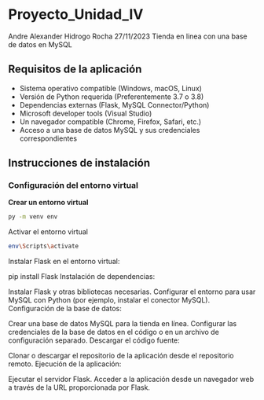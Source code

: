 # Proyecto_Unidad_IV
Andre Alexander Hidrogo Rocha 27/11/2023 Tienda en linea con una base de datos en MySQL

## Requisitos de la aplicación

* Sistema operativo compatible (Windows, macOS, Linux)
* Versión de Python requerida (Preferentemente 3.7 o 3.8)
* Dependencias externas (Flask, MySQL Connector/Python)
* Microsoft developer tools (Visual Studio)
* Un navegador compatible (Chrome, Firefox, Safari, etc.)
* Acceso a una base de datos MySQL y sus credenciales correspondientes

## Instrucciones de instalación

### Configuración del entorno virtual

**Crear un entorno virtual**
``` bash
py -m venv env
```

Activar el entorno virtual

``` bash
env\Scripts\activate
```


Instalar Flask en el entorno virtual:

pip install Flask
Instalación de dependencias:

Instalar Flask y otras bibliotecas necesarias.
Configurar el entorno para usar MySQL con Python (por ejemplo, instalar el conector MySQL).
Configuración de la base de datos:

Crear una base de datos MySQL para la tienda en línea.
Configurar las credenciales de la base de datos en el código o en un archivo de configuración separado.
Descargar el código fuente:

Clonar o descargar el repositorio de la aplicación desde el repositorio remoto.
Ejecución de la aplicación:

Ejecutar el servidor Flask.
Acceder a la aplicación desde un navegador web a través de la URL proporcionada por Flask.
